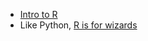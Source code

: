 * [Intro to R](http://had.co.nz/stat480/lectures/07-r-intro.pdf)
* Like Python, [R is for wizards](http://www.matthewckeller.com/Lecture1.ppt)
